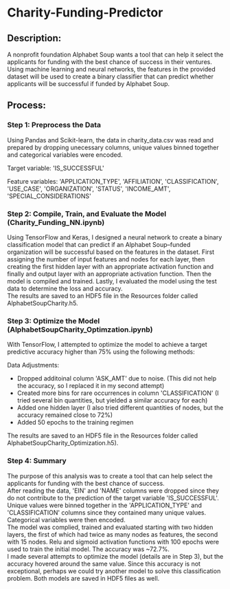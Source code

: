 # Charity-Funding-Predictor

## Description:  
A nonprofit foundation Alphabet Soup wants a tool that can help it select the applicants for funding with the best chance of success in their ventures. Using machine learning and neural networks, the features in the provided dataset will be used to create a binary classifier that can predict whether applicants will be successful if funded by Alphabet Soup.


## Process:  
### Step 1: Preprocess the Data  
Using Pandas and Scikit-learn, the data in charity_data.csv was read and prepared by dropping unecessary columns, unique values binned together and categorical variables were encoded. 

Target variable: 'IS_SUCCESSFUL'

Feature variables: 'APPLICATION_TYPE', 'AFFILIATION', 'CLASSIFICATION', 'USE_CASE', 'ORGANIZATION', 'STATUS', 'INCOME_AMT', 'SPECIAL_CONSIDERATIONS'

### Step 2: Compile, Train, and Evaluate the Model (Charity_Funding_NN.ipynb)  
Using TensorFlow and Keras, I designed a neural network to create a binary classification model that can predict if an Alphabet Soup–funded organization will be successful based on the features in the dataset. First assigning the number of input features and nodes for each layer, then creating the first hidden layer with an appropriate activation function and finally and output layer with an appropriate activation function. Then the model is compiled and trained. Lastly, I evaluated the model using the test data to determine the loss and accuracy.  
The results are saved to an HDF5 file in the Resources folder called AlphabetSoupCharity.h5.


### Step 3: Optimize the Model (AlphabetSoupCharity_Optimzation.ipynb)  
With TensorFlow, I attempted to optimize the model to achieve a target predictive accuracy higher than 75% using the following methods:

Data Adjustments:  
- Dropped additoinal column 'ASK_AMT' due to noise.  (This did not help the accuracy, so I replaced it in my second attempt)
- Created more bins for rare occurrences in column 'CLASSIFICATION' (I tried several bin quantities, but yielded a similar accuracy for each)
- Added one hidden layer (I also tried different quantities of nodes, but the accuracy remained close to 72%)
- Added 50 epochs to the training regimen  

The results are saved to an HDF5 file in the Resources folder called AlphabetSoupCharity_Optimization.h5).

### Step 4: Summary  
The purpose of this analysis was to create a tool that can help select the applicants for funding with the best chance of success.  
After reading the data, 'EIN' and 'NAME' columns were dropped since they do not contribute to the prediction of the target variable 'IS_SUCCESSFUL'. Unique values were binned together in the 'APPLICATION_TYPE' and 'CLASSIFICATION' columns since they contained many unique values. Categorical variables were then encoded.  
The model was complied, trained and evaluated starting with two hidden layers, the first of which had twice as many nodes as features, the second with 15 nodes. Relu and sigmoid activation functions with 100 epochs were used to train the initial model. The accuracy was ~72.7%.  
I made several attempts to optimize the model (details are in Step 3), but the accuracy hovered around the same value. Since this accuracy is not exceptional, perhaps we could try another model to solve this classification problem. Both models are saved in HDF5 files as well.




